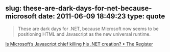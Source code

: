slug: these-are-dark-days-for-net-because-microsoft
date: 2011-06-09 18:49:23
type: quote
---

> These are dark days for .NET, because Microsoft now seems to be positioning HTML and Javascript as the new universal runtime.

[Is Microsoft’s Javascript chief killing his .NET creation? • The Register](http://www.theregister.co.uk/2011/06/09/dot_net_killer_chakra_maker/)
